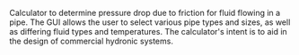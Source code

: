 Calculator to determine pressure drop due to friction for fluid flowing in a pipe.
The GUI allows the user to select various pipe types and sizes, as well as differing fluid types and temperatures.
The calculator's intent is to aid in the design of commercial hydronic systems.

